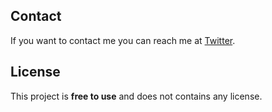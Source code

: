 

## Contact

If you want to contact me you can reach me at [Twitter](https://).

## License

This project is **free to use** and does not contains any license.
